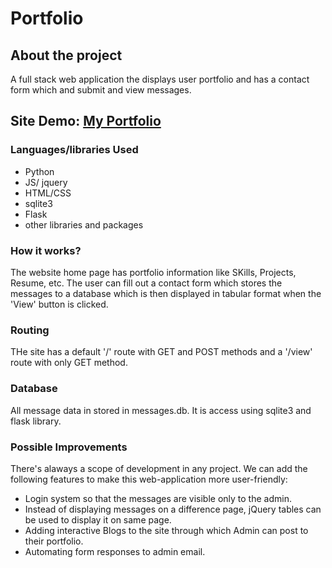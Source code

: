 # Portfolio
## About the project
A full stack web application the displays user portfolio and has a contact form which and submit and view messages.
## Site Demo: [My Portfolio](https://devansh-portfolio.herokuapp.com/)
### Languages/libraries Used
- Python
- JS/ jquery
- HTML/CSS
- sqlite3
- Flask
- other libraries and packages
### How it works?
The website home page has portfolio information like SKills, Projects, Resume, etc. The user can fill out a contact form which stores the messages to a database which is then displayed in tabular format when the 'View' button is clicked.
### Routing
THe site has a default '/' route with GET and POST methods and a '/view' route with only GET method.
### Database
All message data in stored in messages.db. It is access using sqlite3 and flask library. 
### Possible Improvements
There's alaways a scope of development in any project. We can add the following features to make this web-application more user-friendly:

- Login system so that the messages are visible only to the admin.
- Instead of displaying messages on a difference page, jQuery tables can be used to display it on same page.
- Adding interactive Blogs to the site through which Admin can post to their portfolio.
- Automating form responses to admin email.

